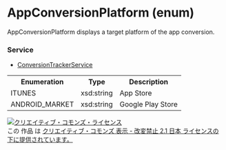 # AppConversionPlatform (enum)
AppConversionPlatform displays a target platform of the app conversion.
 
### Service
+ [ConversionTrackerService](../services/ConversionTrackerService.md)
 
<table>
 <tr>
  <th>Enumeration </th>
  <th>Type</th>
  <th>Description</th>
 <tr>
  <td>ITUNES</td>
  <td>xsd:string</td>
  <td>App Store</td>
 </tr>
 <tr>
  <td>ANDROID_MARKET</td>
  <td>xsd:string</td>
  <td>Google Play Store</td>
 </tr>
</table>
 
<a rel="license" href="http://creativecommons.org/licenses/by-nd/2.1/jp/"><img alt="クリエイティブ・コモンズ・ライセンス" style="border-width:0" src="https://i.creativecommons.org/l/by-nd/2.1/jp/88x31.png" /></a><br />この 作品 は <a rel="license" href="http://creativecommons.org/licenses/by-nd/2.1/jp/">クリエイティブ・コモンズ 表示 - 改変禁止 2.1 日本 ライセンスの下に提供されています。</a>
